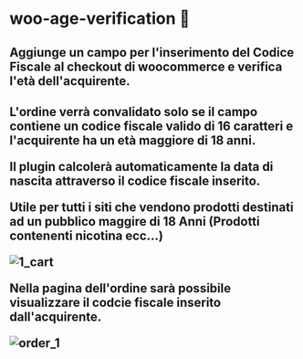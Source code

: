 # woo-age-verification 🔞
  
<h2>Aggiunge un campo per l'inserimento del Codice Fiscale al checkout di woocommerce e verifica l'età dell'acquirente.<h2>

  L'ordine verrà convalidato solo se il campo contiene un codice fiscale valido di 16 caratteri e l'acquirente ha un età maggiore di 18 anni.<br>

  Il plugin calcolerà automaticamente la data di nascita attraverso il codice fiscale inserito.<br>

  Utile per tutti i siti che vendono prodotti destinati ad un pubblico maggire di 18 Anni (Prodotti contenenti nicotina ecc...)<br>


![1_cart](https://user-images.githubusercontent.com/10051897/170595245-f4843393-758f-4e98-a63a-22797b9abe55.PNG)


Nella pagina dell'ordine sarà possibile visualizzare il codcie fiscale inserito dall'acquirente.<b>

![order_1](https://user-images.githubusercontent.com/10051897/170595510-8b30ddf2-9f88-460a-ac3e-96172babf85b.png)
